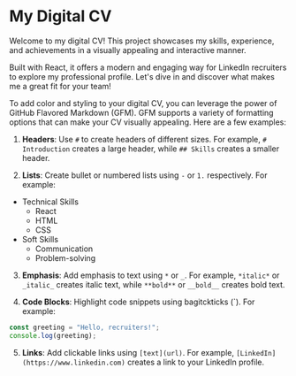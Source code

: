 # My Digital CV

Welcome to my digital CV! This project showcases my skills, experience, and achievements in a visually appealing and interactive manner.

Built with React, it offers a modern and engaging way for LinkedIn recruiters to explore my professional profile. Let's dive in and discover what makes me a great fit for your team!

To add color and styling to your digital CV, you can leverage the power of GitHub Flavored Markdown (GFM). GFM supports a variety of formatting options that can make your CV visually appealing. Here are a few examples:

1. **Headers**: Use `#` to create headers of different sizes. For example, `# Introduction` creates a large header, while `## Skills` creates a smaller header.

2. **Lists**: Create bullet or numbered lists using `-` or `1.` respectively. For example:
  - Technical Skills
    - React
    - HTML
    - CSS
  - Soft Skills
    - Communication
    - Problem-solving

3. **Emphasis**: Add emphasis to text using `*` or `_`. For example, `*italic*` or `_italic_` creates italic text, while `**bold**` or `__bold__` creates bold text.

4. **Code Blocks**: Highlight code snippets using bagitckticks (\`). For example:
  ```javascript
  const greeting = "Hello, recruiters!";
  console.log(greeting);
  ```

5. **Links**: Add clickable links using `[text](url)`. For example, `[LinkedIn](https://www.linkedin.com)` creates a link to your LinkedIn profile.

